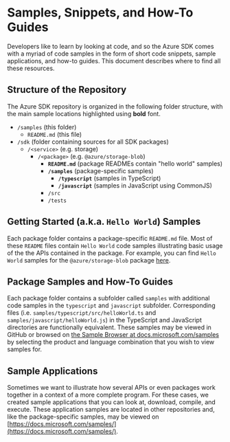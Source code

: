 # Samples, Snippets, and How-To Guides

Developers like to learn by looking at code, and so the Azure SDK comes with a myriad of code samples in the form of short code snippets, sample applications, and how-to guides. This document describes where to find all these resources.

## Structure of the Repository
The Azure SDK repository is organized in the following folder structure, with the main sample locations highlighted using **bold** font.

- `/samples` (this folder)
  - `README.md` (this file)
- `/sdk` (folder containing sources for all SDK packages)
  - `/<service>` (e.g. storage)
    - `/<package>` (e.g. `@azure/storage-blob`)
      - **`README.md`** (package READMEs contain "hello world" samples)
      - **`/samples`** (package-specific samples)
        - **`/typescript`** (samples in TypeScript)
        - **`/javascript`** (samples in JavaScript using CommonJS)
      - `/src`
      - `/tests`

##  Getting Started (a.k.a. `Hello World`) Samples
Each package folder contains a package-specific `README.md` file. Most of these `README` files contain `Hello World` code samples illustrating basic usage of the the APIs contained in the package. For example, you can find `Hello World` samples for the `@azure/storage-blob` package [here](https://github.com/Azure/azure-sdk-for-js/tree/master/sdk/storage/storage-blob#examples).

## Package Samples and How-To Guides
Each package folder contains a subfolder called `samples` with additional code samples in the `typescript` and `javascript` subfolder. Corresponding files (i.e. `samples/typescript/src/helloWorld.ts` and `samples/javascript/helloWorld.js`) in the TypeScript and JavaScript directories are functionally equivalent. These samples may be viewed in GitHub or browsed on [the Sample Browser at docs.microsoft.com/samples](https://docs.microsoft.com/samples/browse/?products=azure&languages=typescript%2Cjavascript) by selecting the product and language combination that you wish to view samples for.

## Sample Applications
Sometimes we want to illustrate how several APIs or even packages work together in a context of a more complete program. For these cases, we created sample applications that you can look at, download, compile, and execute. These application samples are located in other repositories and, like the package-specific samples, may be viewed on [https://docs.microsoft.com/samples/](https://docs.microsoft.com/samples/).

